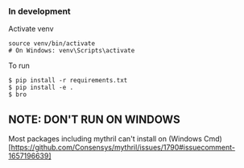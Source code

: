 ### In development

Activate venv
```
source venv/bin/activate  
# On Windows: venv\Scripts\activate
```

To run 
```
$ pip install -r requirements.txt
$ pip install -e .
$ bro
```

## NOTE: DON'T RUN ON WINDOWS
Most packages including mythril can't install on (Windows Cmd)[https://github.com/Consensys/mythril/issues/1790#issuecomment-1657196639]